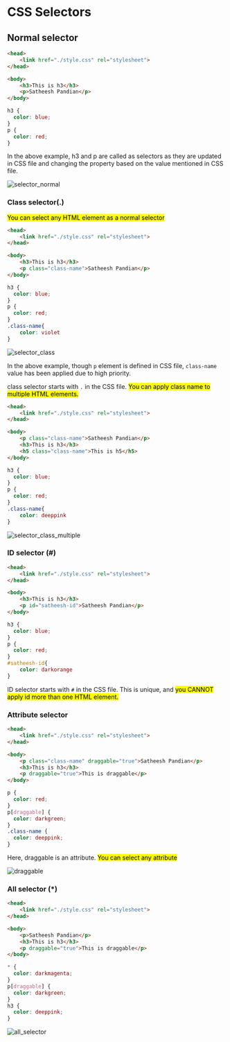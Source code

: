 # CSS Selectors

## Normal selector

```html index.html
<head>
    <link href="./style.css" rel="stylesheet">
</head>

<body>
    <h3>This is h3</h3>
    <p>Satheesh Pandian</p>
</body>
```

```css style.css
h3 {
  color: blue;
}
p {
  color: red;
}
```
In the above example, h3 and p are called as selectors as they are updated in CSS file and changing the property 
based on the value mentioned in CSS file. 

![selector_normal](../assets/selector_normal.jpg)

### Class selector(.)

<mark>You can select any HTML element as a normal selector</mark>

```html linenums="1"
<head>
    <link href="./style.css" rel="stylesheet">
</head>

<body>
    <h3>This is h3</h3>
    <p class="class-name">Satheesh Pandian</p>
</body>
```

```css 
h3 {
  color: blue;
}
p {
  color: red;
}
.class-name{
    color: violet
}
```

![selector_class](../assets/selector_class.jpg)

In the above example, though `p` element is defined in CSS file, `class-name` value has been applied due to high priority.

class selector starts with `.` in the CSS file. <mark>You can apply class name to multiple HTML elements.</mark>

```html
<head>
    <link href="./style.css" rel="stylesheet">
</head>

<body>
    <p class="class-name">Satheesh Pandian</p>
    <h3>This is h3</h3>
    <h5 class="class-name">This is h5</h5>
</body>
```

```css 
h3 {
  color: blue;
}
p {
  color: red;
}
.class-name{
    color: deeppink
}
```

![selector_class_multiple](../assets/selector_class_multiple.jpg)

### ID selector (#)

```html linenums="1"
<head>
    <link href="./style.css" rel="stylesheet">
</head>

<body>
    <h3>This is h3</h3>
    <p id="satheesh-id">Satheesh Pandian</p>
</body>
```

```css 
h3 {
  color: blue;
}
p {
  color: red;
}
#satheesh-id{
    color: darkorange
}
```

ID selector starts with `#` in the CSS file. This is unique, and <mark>you CANNOT apply id more than one HTML element.</mark>

### Attribute selector

```html linenums="1"
<head>
    <link href="./style.css" rel="stylesheet">
</head>

<body>
    <p class="class-name" draggable="true">Satheesh Pandian</p>
    <h3>This is h3</h3>
    <p draggable="true">This is draggable</p>
</body>
```

```css 
p {
  color: red;
}
p[draggable] {
  color: darkgreen;
}
.class-name {
  color: deeppink;
}
```

Here, draggable is an attribute. <mark>You can select any attribute</mark>

![draggable](../assets/draggable.jpg)

### All selector (*)

```html linenums="1"
<head>
    <link href="./style.css" rel="stylesheet">
</head>

<body>
    <p>Satheesh Pandian</p>
    <h3>This is h3</h3>
    <p draggable="true">This is draggable</p>
</body>
```

```css 
* {
  color: darkmagenta;
}
p[draggable] {
  color: darkgreen;
}
h3 {
  color: deeppink;
}
```

![all_selector](../assets/all_selector.jpg)